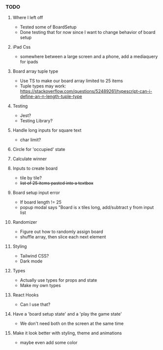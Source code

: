 ### TODO

1. Where I left off

   - Tested some of BoardSetup
   - Done testing that for now since I want to change behavior of board setup

1. iPad Css
   - somewhere between a large screen and a phone, add a mediaquery for ipads
1. Board array tuple type
   - Use TS to make our board array limited to 25 items
   - Tuple types may work: https://stackoverflow.com/questions/52489261/typescript-can-i-define-an-n-length-tuple-type
1. Testing
   - Jest?
   - Testing Library?
1. Handle long inputs for square text
   - char limit?
1. Circle for 'occupied' state
1. Calculate winner
1. Inputs to create board
   - tile by tile?
   - ~~list of 25 items pasted into a textbox~~
1. Board setup input error
   - If board length != 25
   - popup modal says "Board is x tiles long, add/subtract y from input list
1. Randomizer
   - Figure out how to randomly assign board
   - shuffle array, then slice each next element
1. Styling
   - Tailwind CSS?
   - Dark mode
1. Types
   - Actually use types for props and state
   - Make my own types
1. React Hooks
   - Can I use that?
1. Have a 'board setup state' and a 'play the game state'
   - We don't need both on the screen at the same time
1. Make it look better with styling, theme and animations
   - maybe even add some color
